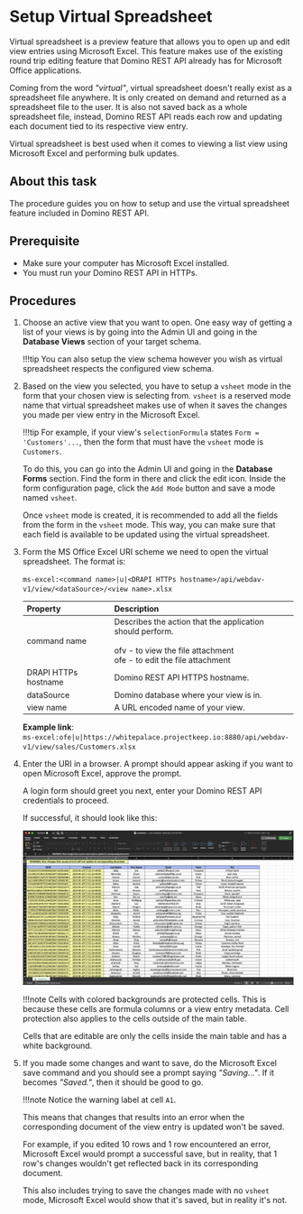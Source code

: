# Setup Virtual Spreadsheet

Virtual spreadsheet is a preview feature that allows you to open up and edit view entries using Microsoft Excel. This feature makes use of the existing round trip editing feature that Domino REST API already has for Microsoft Office applications.

Coming from the word *"virtual"*, virtual spreadsheet doesn't really exist as a spreadsheet file anywhere. It is only created on demand and returned as a spreadsheet file to the user. It is also not saved back as a whole spreadsheet file, instead, Domino REST API reads each row and updating each document tied to its respective view entry.

Virtual spreadsheet is best used when it comes to viewing a list view using Microsoft Excel and performing bulk updates.

## About this task

The procedure guides you on how to setup and use the virtual spreadsheet feature included in Domino REST API.

## Prerequisite

- Make sure your computer has Microsoft Excel installed.
- You must run your Domino REST API in HTTPs.

## Procedures

1. Choose an active view that you want to open. One easy way of getting a list of your views is by going into the Admin UI and going in the **Database Views** section of your target schema.

    !!!tip
      You can also setup the view schema however you wish as virtual spreadsheet respects the configured view schema.

2. Based on the view you selected, you have to setup a `vsheet` mode in the form that your chosen view is selecting from. `vsheet` is a reserved mode name that virtual spreadsheet makes use of when it saves the changes you made per view entry in the Microsoft Excel.

    !!!tip
      For example, if your view's `selectionFormula` states `Form = 'Customers'...`, then the form that must have the `vsheet` mode is `Customers`.

    To do this, you can go into the Admin UI and going in the **Database Forms** section. Find the form in there and click the edit icon. Inside the form configuration page, click the `Add Mode` button and save a mode named `vsheet`.

    Once `vsheet` mode is created, it is recommended to add all the fields from the form in the `vsheet` mode. This way, you can make sure that each field is available to be updated using the virtual spreadsheet.

3. Form the MS Office Excel URI scheme we need to open the virtual spreadsheet. The format is:

    `ms-excel:<command name>|u|<DRAPI HTTPs hostname>/api/webdav-v1/view/<dataSource>/<view name>.xlsx`

    | Property             | Description                                                                                                                             |
    |----------------------|-----------------------------------------------------------------------------------------------------------------------------------------|
    | command name         | Describes the action that the application should perform.<br><br>ofv - to view the file attachment<br>ofe - to edit the file attachment |
    | DRAPI HTTPs hostname | Domino REST API HTTPS hostname.                                                                                                         |
    | dataSource           | Domino database where your view is in.                                                                                                  |
    | view name            | A URL encoded name of your view.                                                                                                        |

    **Example link**:<br>
    `ms-excel:ofe|u|https://whitepalace.projectkeep.io:8880/api/webdav-v1/view/sales/Customers.xlsx`

4. Enter the URI in a browser. A prompt should appear asking if you want to open Microsoft Excel, approve the prompt.

    A login form should greet you next, enter your Domino REST API credentials to proceed.

    If successful, it should look like this:

    ![Virtual Spreadsheet in MS Excel](../../assets/images/VirtualSpreadsheet.png)

    !!!note
      Cells with colored backgrounds are protected cells. This is because these cells are formula columns or a view entry metadata. Cell protection also applies to the cells outside of the main table.

      Cells that are editable are only the cells inside the main table and has a white background.

5. If you made some changes and want to save, do the Microsoft Excel save command and you should see a prompt saying *"Saving..."*. If it becomes *"Saved."*, then it should be good to go.

    !!!note
      Notice the warning label at cell `A1`.

      This means that changes that results into an error when the corresponding document of the view entry is updated won't be saved.

      For example, if you edited 10 rows and 1 row encountered an error, Microsoft Excel would prompt a successful save, but in reality, that 1 row's changes wouldn't get reflected back in its corresponding document.

      This also includes trying to save the changes made with no `vsheet` mode, Microsoft Excel would show that it's saved, but in reality it's not.
